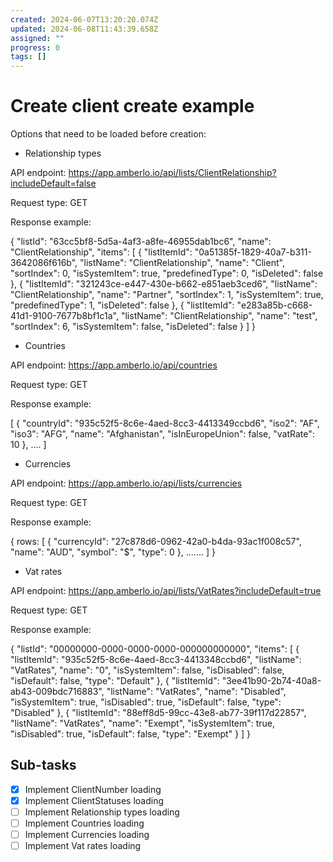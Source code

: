 ```yaml
---
created: 2024-06-07T13:20:20.074Z
updated: 2024-06-08T11:43:39.658Z
assigned: ""
progress: 0
tags: []
---
```


# Create client create example

Options that need to be loaded before creation:

- Relationship types

API endpoint: https://app.amberlo.io/api/lists/ClientRelationship?includeDefault=false

Request type: GET

Response example:

{
    "listId": "63cc5bf8-5d5a-4af3-a8fe-46955dab1bc6",
    "name": "ClientRelationship",
    "items": [
        {
            "listItemId": "0a51385f-1829-40a7-b311-3642086f616b",
            "listName": "ClientRelationship",
            "name": "Client",
            "sortIndex": 0,
            "isSystemItem": true,
            "predefinedType": 0,
            "isDeleted": false
        },
        {
            "listItemId": "321243ce-e447-430e-b662-e851aeb3ced6",
            "listName": "ClientRelationship",
            "name": "Partner",
            "sortIndex": 1,
            "isSystemItem": true,
            "predefinedType": 1,
            "isDeleted": false
        },
        {
            "listItemId": "e283a85b-c668-41d1-9100-7677b8bf1c1a",
            "listName": "ClientRelationship",
            "name": "test",
            "sortIndex": 6,
            "isSystemItem": false,
            "isDeleted": false
        }
    ]
}

- Countries

API endpoint: https://app.amberlo.io/api/countries

Request type: GET

Response example:

[
{
    "countryId": "935c52f5-8c6e-4aed-8cc3-4413349ccbd6",
    "iso2": "AF",
    "iso3": "AFG",
    "name": "Afghanistan",
    "isInEuropeUnion": false,
    "vatRate": 10
},
....
]

- Currencies

API endpoint: https://app.amberlo.io/api/lists/currencies

Request type: GET

Response example:

{
   rows: [
         {
               "currencyId": "27c878d6-0962-42a0-b4da-93ac1f008c57",
                "name": "AUD",
                "symbol": "$",
                "type": 0
         }, .......
   ]
}

- Vat rates

API endpoint: https://app.amberlo.io/api/lists/VatRates?includeDefault=true

Request type: GET

Response example:

{
    "listId": "00000000-0000-0000-0000-000000000000",
    "items": [
        {
            "listItemId": "935c52f5-8c6e-4aed-8cc3-4413348ccbd6",
            "listName": "VatRates",
            "name": "0",
            "isSystemItem": false,
            "isDisabled": false,
            "isDefault": false,
            "type": "Default"
        },
        {
            "listItemId": "3ee41b90-2b74-40a8-ab43-009bdc716883",
            "listName": "VatRates",
            "name": "Disabled",
            "isSystemItem": true,
            "isDisabled": true,
            "isDefault": false,
            "type": "Disabled"
        },
        {
            "listItemId": "88eff8d5-99cc-43e8-ab77-39f117d22857",
            "listName": "VatRates",
            "name": "Exempt",
            "isSystemItem": true,
            "isDisabled": true,
            "isDefault": false,
            "type": "Exempt"
        }
    ]
}

## Sub-tasks

- [x] Implement ClientNumber loading
- [x] Implement ClientStatuses loading
- [ ] Implement Relationship types loading
- [ ] Implement Countries loading
- [ ] Implement Currencies loading
- [ ] Implement Vat rates loading
